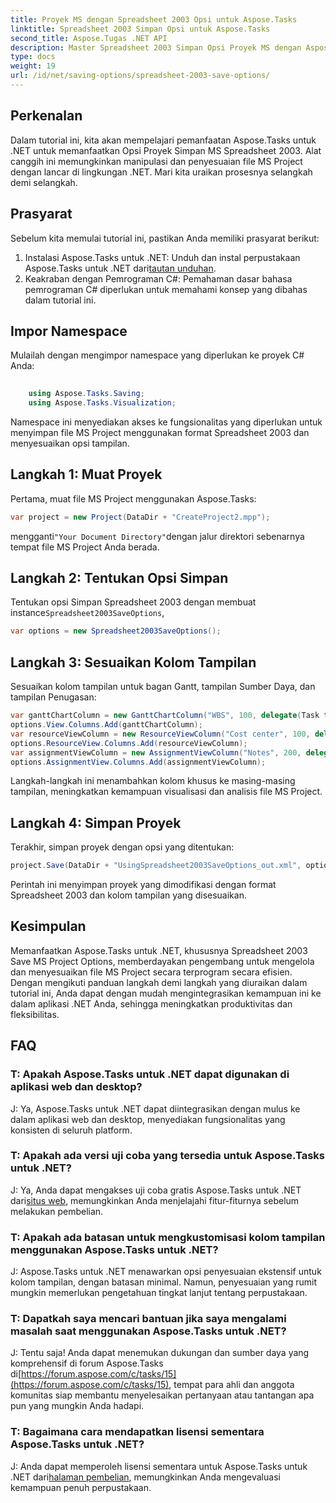 ```yaml
---
title: Proyek MS dengan Spreadsheet 2003 Opsi untuk Aspose.Tasks
linktitle: Spreadsheet 2003 Simpan Opsi untuk Aspose.Tasks
second_title: Aspose.Tugas .NET API
description: Master Spreadsheet 2003 Simpan Opsi Proyek MS dengan Aspose.Tasks untuk .NET. Sesuaikan dan simpan file MS Project dengan lancar secara terprogram.
type: docs
weight: 19
url: /id/net/saving-options/spreadsheet-2003-save-options/
---
```

## Perkenalan
Dalam tutorial ini, kita akan mempelajari pemanfaatan Aspose.Tasks untuk .NET untuk memanfaatkan Opsi Proyek Simpan MS Spreadsheet 2003. Alat canggih ini memungkinkan manipulasi dan penyesuaian file MS Project dengan lancar di lingkungan .NET. Mari kita uraikan prosesnya selangkah demi selangkah.
## Prasyarat
Sebelum kita memulai tutorial ini, pastikan Anda memiliki prasyarat berikut:
1.  Instalasi Aspose.Tasks untuk .NET: Unduh dan instal perpustakaan Aspose.Tasks untuk .NET dari[tautan unduhan](https://releases.aspose.com/tasks/net/).
2. Keakraban dengan Pemrograman C#: Pemahaman dasar bahasa pemrograman C# diperlukan untuk memahami konsep yang dibahas dalam tutorial ini.

## Impor Namespace
Mulailah dengan mengimpor namespace yang diperlukan ke proyek C# Anda:
```csharp
    
    using Aspose.Tasks.Saving;
    using Aspose.Tasks.Visualization;
```
Namespace ini menyediakan akses ke fungsionalitas yang diperlukan untuk menyimpan file MS Project menggunakan format Spreadsheet 2003 dan menyesuaikan opsi tampilan.
## Langkah 1: Muat Proyek
Pertama, muat file MS Project menggunakan Aspose.Tasks:
```csharp
var project = new Project(DataDir + "CreateProject2.mpp");
```
 mengganti`"Your Document Directory"`dengan jalur direktori sebenarnya tempat file MS Project Anda berada.
## Langkah 2: Tentukan Opsi Simpan
 Tentukan opsi Simpan Spreadsheet 2003 dengan membuat instance`Spreadsheet2003SaveOptions`,
```csharp
var options = new Spreadsheet2003SaveOptions();
```
## Langkah 3: Sesuaikan Kolom Tampilan
Sesuaikan kolom tampilan untuk bagan Gantt, tampilan Sumber Daya, dan tampilan Penugasan:
```csharp
var ganttChartColumn = new GanttChartColumn("WBS", 100, delegate(Task task) { return task.Get(Tsk.WBS); });
options.View.Columns.Add(ganttChartColumn);
var resourceViewColumn = new ResourceViewColumn("Cost center", 100, delegate(Resource resource) { return resource.Get(Rsc.CostCenter); });
options.ResourceView.Columns.Add(resourceViewColumn);
var assignmentViewColumn = new AssignmentViewColumn("Notes", 200, delegate(ResourceAssignment assignment) { return assignment.Get(Asn.NotesText); });
options.AssignmentView.Columns.Add(assignmentViewColumn);
```
Langkah-langkah ini menambahkan kolom khusus ke masing-masing tampilan, meningkatkan kemampuan visualisasi dan analisis file MS Project.
## Langkah 4: Simpan Proyek
Terakhir, simpan proyek dengan opsi yang ditentukan:
```csharp
project.Save(DataDir + "UsingSpreadsheet2003SaveOptions_out.xml", options);
```
Perintah ini menyimpan proyek yang dimodifikasi dengan format Spreadsheet 2003 dan kolom tampilan yang disesuaikan.

## Kesimpulan
Memanfaatkan Aspose.Tasks untuk .NET, khususnya Spreadsheet 2003 Save MS Project Options, memberdayakan pengembang untuk mengelola dan menyesuaikan file MS Project secara terprogram secara efisien. Dengan mengikuti panduan langkah demi langkah yang diuraikan dalam tutorial ini, Anda dapat dengan mudah mengintegrasikan kemampuan ini ke dalam aplikasi .NET Anda, sehingga meningkatkan produktivitas dan fleksibilitas.

## FAQ
### T: Apakah Aspose.Tasks untuk .NET dapat digunakan di aplikasi web dan desktop?
J: Ya, Aspose.Tasks untuk .NET dapat diintegrasikan dengan mulus ke dalam aplikasi web dan desktop, menyediakan fungsionalitas yang konsisten di seluruh platform.
### T: Apakah ada versi uji coba yang tersedia untuk Aspose.Tasks untuk .NET?
 J: Ya, Anda dapat mengakses uji coba gratis Aspose.Tasks untuk .NET dari[situs web](https://releases.aspose.com/), memungkinkan Anda menjelajahi fitur-fiturnya sebelum melakukan pembelian.
### T: Apakah ada batasan untuk mengkustomisasi kolom tampilan menggunakan Aspose.Tasks untuk .NET?
J: Aspose.Tasks untuk .NET menawarkan opsi penyesuaian ekstensif untuk kolom tampilan, dengan batasan minimal. Namun, penyesuaian yang rumit mungkin memerlukan pengetahuan tingkat lanjut tentang perpustakaan.
### T: Dapatkah saya mencari bantuan jika saya mengalami masalah saat menggunakan Aspose.Tasks untuk .NET?
 J: Tentu saja! Anda dapat menemukan dukungan dan sumber daya yang komprehensif di forum Aspose.Tasks di[https://forum.aspose.com/c/tasks/15](https://forum.aspose.com/c/tasks/15), tempat para ahli dan anggota komunitas siap membantu menyelesaikan pertanyaan atau tantangan apa pun yang mungkin Anda hadapi.
### T: Bagaimana cara mendapatkan lisensi sementara Aspose.Tasks untuk .NET?
 J: Anda dapat memperoleh lisensi sementara untuk Aspose.Tasks untuk .NET dari[halaman pembelian](https://purchase.aspose.com/temporary-license/), memungkinkan Anda mengevaluasi kemampuan penuh perpustakaan.